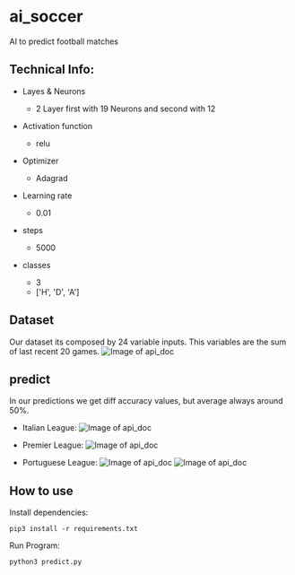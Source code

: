 # ai_soccer
AI to predict football matches

## Technical Info:
- Layes & Neurons
	- 2 Layer first with 19 Neurons and second with 12
	
- Activation function
	- relu
	
- Optimizer
	- Adagrad

- Learning rate	
	- 0.01
	
- steps
	- 5000

- classes
	- 3
	- ['H', 'D', 'A']

## Dataset

Our dataset its composed by 24 variable inputs. This variables are the sum of last recent 20 games. 
![Image of api_doc](https://github.com/botclimber/ai_soccer/blob/main/img/dataset_img.png)

## predict

In our predictions we get diff accuracy values, but average always around 50%.

- Italian League:
![Image of api_doc](https://github.com/botclimber/ai_soccer/blob/main/img/ITtest.png)

- Premier League:
![Image of api_doc](https://github.com/botclimber/ai_soccer/blob/main/img/ENtest.png)

- Portuguese League:
![Image of api_doc](https://github.com/botclimber/ai_soccer/blob/main/img/PTtest.png)
![Image of api_doc](https://github.com/botclimber/ai_soccer/blob/main/img/predPT.png)


## How to use

Install dependencies:
```
pip3 install -r requirements.txt 
```
Run Program:
```
python3 predict.py
```
